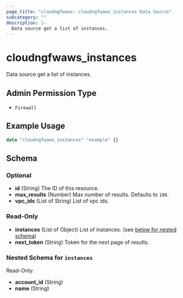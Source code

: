 ```yaml
---
page_title: "cloudngfwaws: cloudngfwaws_instances Data Source"
subcategory: ""
description: |-
  Data source get a list of instances.
---
```


# cloudngfwaws_instances

Data source get a list of instances.


## Admin Permission Type

* `Firewall`


## Example Usage

```terraform
data "cloudngfwaws_instances" "example" {}
```


<!-- schema generated by tfplugindocs -->
## Schema

### Optional

- **id** (String) The ID of this resource.
- **max_results** (Number) Max number of results. Defaults to `100`.
- **vpc_ids** (List of String) List of vpc ids.

### Read-Only

- **instances** (List of Object) List of instances. (see [below for nested schema](#nestedatt--instances))
- **next_token** (String) Token for the next page of results.

<a id="nestedatt--instances"></a>
### Nested Schema for `instances`

Read-Only:

- **account_id** (String)
- **name** (String)
